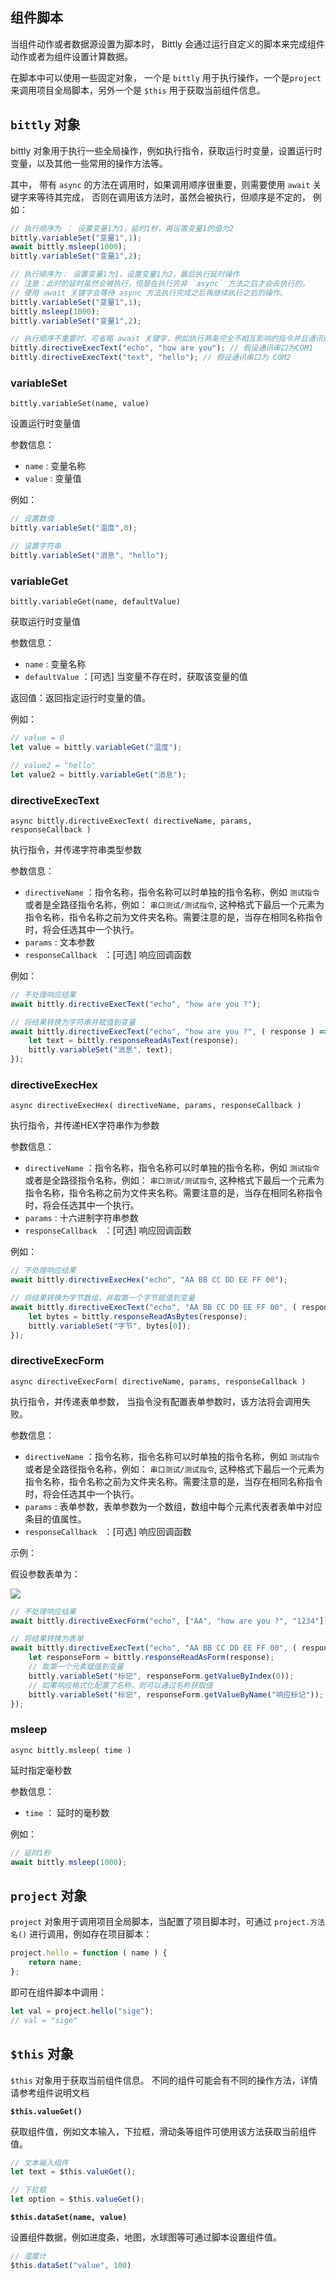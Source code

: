 ## 组件脚本

当组件动作或者数据源设置为脚本时， Bittly 会通过运行自定义的脚本来完成组件动作或者为组件设置计算数据。

在脚本中可以使用一些固定对象， 一个是 `bittly` 用于执行操作，一个是`project` 来调用项目全局脚本，另外一个是 `$this` 用于获取当前组件信息。

## `bittly` 对象

bittly 对象用于执行一些全局操作，例如执行指令，获取运行时变量，设置运行时变量，以及其他一些常用的操作方法等。

其中， 带有 `async` 的方法在调用时，如果调用顺序很重要，则需要使用 `await` 关键字来等待其完成， 否则在调用该方法时，虽然会被执行，但顺序是不定的， 例如：

```javascript
// 执行顺序为 ： 设置变量1为1，延时1秒，再设置变量1的值为2
bittly.variableSet("变量1",1);
await bittly.msleep(1000);
bittly.variableSet("变量1",2);

// 执行顺序为： 设置变量1为1，设置变量1为2，最后执行延时操作
// 注意：此时的延时虽然会被执行，但是在执行完非 `async` 方法之后才会去执行的。 
// 使用 await 关键字会等待 async 方法执行完成之后再继续执行之后的操作。
bittly.variableSet("变量1",1);
bittly.msleep(1000);
bittly.variableSet("变量1",2);

// 执行顺序不重要时，可省略 await 关键字，例如执行两条完全不相互影响的指令并且通讯配置不同时可省略
bittly.directiveExecText("echo", "how are you"); // 假设通讯串口为COM1
bittly.directiveExecText("text", "hello"); // 假设通讯串口为 COM2
```



### variableSet

`bittly.variableSet(name, value)`

设置运行时变量值

参数信息：

- `name` : 变量名称
- `value` : 变量值 

例如：

```javascript
// 设置数值
bittly.variableSet("温度",0);

// 设置字符串
bittly.variableSet("消息", "hello");
```



### variableGet

`bittly.variableGet(name, defaultValue)`

获取运行时变量值

参数信息：

- `name` : 变量名称
- `defaultValue` ：[可选] 当变量不存在时，获取该变量的值

返回值：返回指定运行时变量的值。

例如：

```javascript
// value = 0
let value = bittly.variableGet("温度");

// value2 = "hello"
let value2 = bittly.variableGet("消息");
```



### directiveExecText

`async bittly.directiveExecText( directiveName, params, responseCallback )`

执行指令，并传递字符串类型参数

参数信息：

- `directiveName` ：指令名称，指令名称可以时单独的指令名称，例如 `测试指令` 或者是全路径指令名称，例如： `串口测试/测试指令`, 这种格式下最后一个元素为指令名称，指令名称之前为文件夹名称。需要注意的是，当存在相同名称指令时，将会任选其中一个执行。
- `params` : 文本参数
- `responseCallback ` ：[可选] 响应回调函数

例如：

```javascript
// 不处理响应结果
await bittly.directiveExecText("echo", "how are you ?");

// 将结果转换为字符串并赋值到变量
await bittly.directiveExecText("echo", "how are you ?", ( response ) => {
    let text = bittly.responseReadAsText(response);
    bittly.variableSet("消息", text);
});
```



### directiveExecHex

`async directiveExecHex( directiveName, params, responseCallback )`

执行指令，并传递HEX字符串作为参数

参数信息：

- `directiveName` ：指令名称，指令名称可以时单独的指令名称，例如 `测试指令` 或者是全路径指令名称，例如： `串口测试/测试指令`, 这种格式下最后一个元素为指令名称，指令名称之前为文件夹名称。需要注意的是，当存在相同名称指令时，将会任选其中一个执行。
- `params` : 十六进制字符串参数
- `responseCallback ` ：[可选] 响应回调函数

例如：

```javascript
// 不处理响应结果
await bittly.directiveExecHex("echo", "AA BB CC DD EE FF 00");

// 将结果转换为字节数组，并取第一个字节赋值到变量
await bittly.directiveExecText("echo", "AA BB CC DD EE FF 00", ( response ) => {
    let bytes = bittly.responseReadAsBytes(response);
    bittly.variableSet("字节", bytes[0]);
});
```



### directiveExecForm

`async directiveExecForm( directiveName, params, responseCallback )`

执行指令，并传递表单参数， 当指令没有配置表单参数时，该方法将会调用失败。

参数信息：

- `directiveName` ：指令名称，指令名称可以时单独的指令名称，例如 `测试指令` 或者是全路径指令名称，例如： `串口测试/测试指令`, 这种格式下最后一个元素为指令名称，指令名称之前为文件夹名称。需要注意的是，当存在相同名称指令时，将会任选其中一个执行。
- `params` : 表单参数，表单参数为一个数组，数组中每个元素代表者表单中对应条目的值属性。
- `responseCallback ` ：[可选] 响应回调函数

示例：

假设参数表单为：

![](res/2022071408531301.png)

```javascript
// 不处理响应结果
await bittly.directiveExecForm("echo", ["AA", "how are you ?", "1234"]);

// 将结果转换为表单
await bittly.directiveExecText("echo", "AA BB CC DD EE FF 00", ( response ) => {
    let responseForm = bittly.responseReadAsForm(response);
    // 取第一个元素赋值到变量
    bittly.variableSet("标记", responseForm.getValueByIndex(0));
    // 如果响应格式化配置了名称，则可以通过名称获取值
    bittly.variableSet("标记", responseForm.getValueByName("响应标记"));
});
```



### msleep

`async bittly.msleep( time ) `

延时指定毫秒数

参数信息：

- `time` ： 延时的毫秒数

例如：

```javascript
// 延时1秒
await bittly.msleep(1000);
```



## `project` 对象

`project` 对象用于调用项目全局脚本，当配置了项目脚本时，可通过 `project.方法名()` 进行调用，例如存在项目脚本：

```javascript
project.hello = function ( name ) {
    return name;
};
```

即可在组件脚本中调用：

```javascript
let val = project.hello("sige");
// val = "sige"
```



## `$this` 对象

`$this` 对象用于获取当前组件信息。 不同的组件可能会有不同的操作方法，详情请参考组件说明文档

**`$this.valueGet()`**

获取组件值，例如文本输入，下拉框，滑动条等组件可使用该方法获取当前组件值。

```javascript
// 文本输入组件
let text = $this.valueGet();

// 下拉框
let option = $this.valueGet();
```

**`$this.dataSet(name, value)`** 

设置组件数据，例如进度条，地图，水球图等可通过脚本设置组件值。

```javascript
// 温度计
$this.dataSet("value", 100)
```

